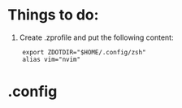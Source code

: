 # Things to do:
1) Create .zprofile and put the following content:
```
	export ZDOTDIR="$HOME/.config/zsh"
	alias vim="nvim"
```
# .config
